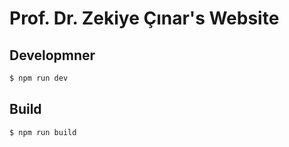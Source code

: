 # Prof. Dr. Zekiye Çınar's Website

## Developmner

```bash
$ npm run dev
```

## Build

```bash
$ npm run build
```
